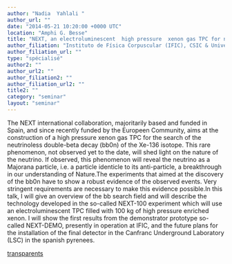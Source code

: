 ```yaml
---
author: "Nadia  Yahlali "
author_url: ""
date: "2014-05-21 10:20:00 +0000 UTC"
location: "Amphi G. Besse"
title: "NEXT, an electroluminescent  high pressure  xenon gas TPC for neutrino-less double-beta  decay search"
author_filiation: "Instituto de Física Corpuscular (IFIC), CSIC & Universitat de València, Spain"
author_filiation_url: ""
type: "spécialisé"
author2: ""
author_url2: ""
author_filiation2: ""
author_filiation_url2: ""
title2: ""
category: "seminar" 
layout: "seminar"
---
```

The NEXT international collaboration, majoritarily based and funded in Spain, and since recently funded by the Europeen Community, aims at the construction of a high pressure xenon gas TPC for the search of the neutrinoless double-beta decay (bb0n) of the Xe-136 isotope. This rare phenomenon, not observed yet to the date, will shed light on the nature of the neutrino. If observed, this phenomenon will reveal the neutrino as a Majorana particle, i.e. a particle identicle to its anti-particle, a breakthrough in our understanding of Nature.The experiments that aimed at the discovery of the bb0n have to show a robust evidence of the observed events. Very stringent requirements are necessary to make this evidence possible.In this talk, I will give an overview of the bb search field and will describe the technology developed in the so-called NEXT-100 experiment which will use an electroluminescent TPC filled with 100 kg of high pressure enriched xenon. I will show the first results from the demonstrator prototype so-called NEXT-DEMO, presently in operation at IFIC, and the future plans for the installation of the final detector in the Canfranc Underground Laboratory (LSC) in the spanish pyrenees.

[transparents](images/Communication/seminaires/NadiaYahlali.pdf)
